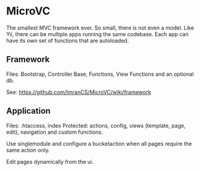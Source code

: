 MicroVC
=======
The smallest MVC framework ever. So small, there is not even a model.
Like Yii, there can be multiple apps running the same codebase.
Each app can have its own set of functions that are autoloaded.

Framework
----------
Files: Bootstrap, Controller Base, Functions, View Functions and an optional db.

See: https://github.com/ImranCS/MicroVC/wiki/framework

Application
-------------
Files: .htaccess, index
Protected: actions, config, views (template, page, edit), navigation and custom functions.

Use singlemodule and configure a bucketaction when all pages require the same action only.

Edit pages dynamically from the ui.
